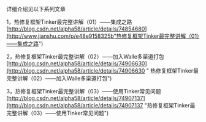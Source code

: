 详细介绍见以下系列文章

1，热修复框架Tinker最完整讲解（01）——集成之路
[http://blog.csdn.net/alpha58/article/details/74854680](http://www.jianshu.com/p/e48e9158325b"热修复框架Tinker最完整讲解（01）——集成之路")

2，热修复框架Tinker最完整讲解（02）——加入Walle多渠道打包
[http://blog.csdn.net/alpha58/article/details/74906630](http://blog.csdn.net/alpha58/article/details/74906630 " 热修复框架Tinker最完整讲解（02）——加入Walle多渠道打包")

3，热修复框架Tinker最完整讲解（03）——使用Tinker常见问题
[http://blog.csdn.net/alpha58/article/details/74907137](http://blog.csdn.net/alpha58/article/details/74907137 "热修复框架Tinker最完整讲解（03）——使用Tinker常见问题")
